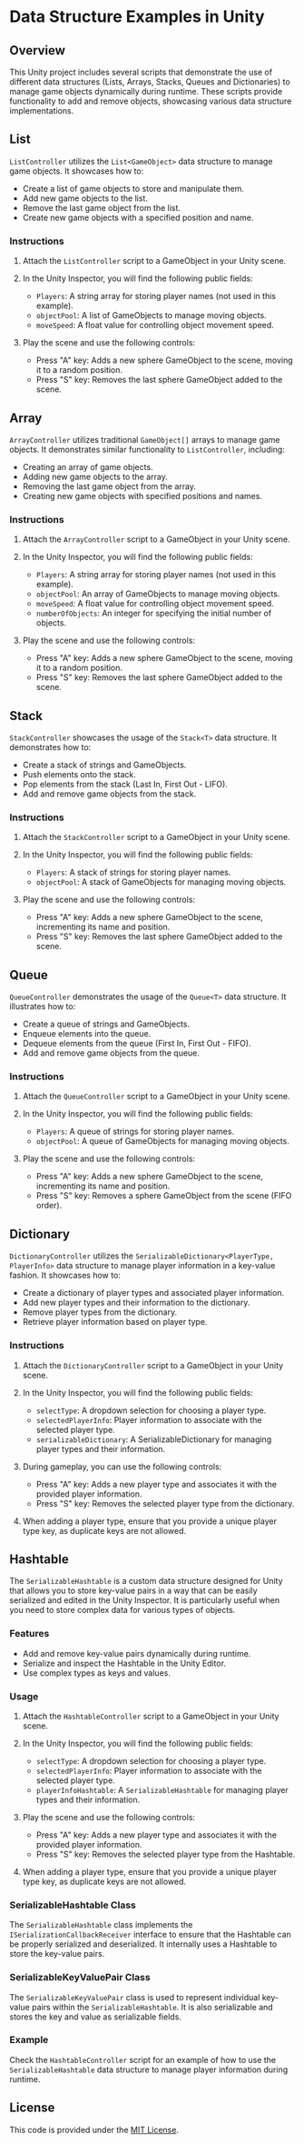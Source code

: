 # Data Structure Examples in Unity

## Overview

This Unity project includes several scripts that demonstrate the use of different data structures (Lists, Arrays, Stacks, Queues and Dictionaries) to manage game objects dynamically during runtime. These scripts provide functionality to add and remove objects, showcasing various data structure implementations.

## List

`ListController` utilizes the `List<GameObject>` data structure to manage game objects. It showcases how to:

- Create a list of game objects to store and manipulate them.
- Add new game objects to the list.
- Remove the last game object from the list.
- Create new game objects with a specified position and name.

### Instructions

1. Attach the `ListController` script to a GameObject in your Unity scene.

2. In the Unity Inspector, you will find the following public fields:

   - `Players`: A string array for storing player names (not used in this example).
   - `objectPool`: A list of GameObjects to manage moving objects.
   - `moveSpeed`: A float value for controlling object movement speed.

3. Play the scene and use the following controls:

   - Press "A" key: Adds a new sphere GameObject to the scene, moving it to a random position.
   - Press "S" key: Removes the last sphere GameObject added to the scene.

## Array

`ArrayController` utilizes traditional `GameObject[]` arrays to manage game objects. It demonstrates similar functionality to `ListController`, including:

- Creating an array of game objects.
- Adding new game objects to the array.
- Removing the last game object from the array.
- Creating new game objects with specified positions and names.

### Instructions

1. Attach the `ArrayController` script to a GameObject in your Unity scene.

2. In the Unity Inspector, you will find the following public fields:

   - `Players`: A string array for storing player names (not used in this example).
   - `objectPool`: An array of GameObjects to manage moving objects.
   - `moveSpeed`: A float value for controlling object movement speed.
   - `numberOfObjects`: An integer for specifying the initial number of objects.

3. Play the scene and use the following controls:

   - Press "A" key: Adds a new sphere GameObject to the scene, moving it to a random position.
   - Press "S" key: Removes the last sphere GameObject added to the scene.

## Stack

`StackController` showcases the usage of the `Stack<T>` data structure. It demonstrates how to:

- Create a stack of strings and GameObjects.
- Push elements onto the stack.
- Pop elements from the stack (Last In, First Out - LIFO).
- Add and remove game objects from the stack.

### Instructions

1. Attach the `StackController` script to a GameObject in your Unity scene.

2. In the Unity Inspector, you will find the following public fields:

   - `Players`: A stack of strings for storing player names.
   - `objectPool`: A stack of GameObjects for managing moving objects.

3. Play the scene and use the following controls:

   - Press "A" key: Adds a new sphere GameObject to the scene, incrementing its name and position.
   - Press "S" key: Removes the last sphere GameObject added to the scene.

## Queue

`QueueController` demonstrates the usage of the `Queue<T>` data structure. It illustrates how to:

- Create a queue of strings and GameObjects.
- Enqueue elements into the queue.
- Dequeue elements from the queue (First In, First Out - FIFO).
- Add and remove game objects from the queue.

### Instructions

1. Attach the `QueueController` script to a GameObject in your Unity scene.

2. In the Unity Inspector, you will find the following public fields:

   - `Players`: A queue of strings for storing player names.
   - `objectPool`: A queue of GameObjects for managing moving objects.

3. Play the scene and use the following controls:

   - Press "A" key: Adds a new sphere GameObject to the scene, incrementing its name and position.
   - Press "S" key: Removes a sphere GameObject from the scene (FIFO order).

## Dictionary

`DictionaryController` utilizes the `SerializableDictionary<PlayerType, PlayerInfo>` data structure to manage player information in a key-value fashion. It showcases how to:

- Create a dictionary of player types and associated player information.
- Add new player types and their information to the dictionary.
- Remove player types from the dictionary.
- Retrieve player information based on player type.

### Instructions

1. Attach the `DictionaryController` script to a GameObject in your Unity scene.

2. In the Unity Inspector, you will find the following public fields:

   - `selectType`: A dropdown selection for choosing a player type.
   - `selectedPlayerInfo`: Player information to associate with the selected player type.
   - `serializableDictionary`: A SerializableDictionary for managing player types and their information.

3. During gameplay, you can use the following controls:

   - Press "A" key: Adds a new player type and associates it with the provided player information.
   - Press "S" key: Removes the selected player type from the dictionary.

4. When adding a player type, ensure that you provide a unique player type key, as duplicate keys are not allowed.


## Hashtable

The `SerializableHashtable` is a custom data structure designed for Unity that allows you to store key-value pairs in a way that can be easily serialized and edited in the Unity Inspector. It is particularly useful when you need to store complex data for various types of objects.

### Features

- Add and remove key-value pairs dynamically during runtime.
- Serialize and inspect the Hashtable in the Unity Editor.
- Use complex types as keys and values.

### Usage

1. Attach the `HashtableController` script to a GameObject in your Unity scene.

2. In the Unity Inspector, you will find the following public fields:

   - `selectType`: A dropdown selection for choosing a player type.
   - `selectedPlayerInfo`: Player information to associate with the selected player type.
   - `playerInfoHashtable`: A `SerializableHashtable` for managing player types and their information.

3. Play the scene and use the following controls:

   - Press "A" key: Adds a new player type and associates it with the provided player information.
   - Press "S" key: Removes the selected player type from the Hashtable.

4. When adding a player type, ensure that you provide a unique player type key, as duplicate keys are not allowed.

### SerializableHashtable Class

The `SerializableHashtable` class implements the `ISerializationCallbackReceiver` interface to ensure that the Hashtable can be properly serialized and deserialized. It internally uses a Hashtable to store the key-value pairs.

### SerializableKeyValuePair Class

The `SerializableKeyValuePair` class is used to represent individual key-value pairs within the `SerializableHashtable`. It is also serializable and stores the key and value as serializable fields.

### Example

Check the `HashtableController` script for an example of how to use the `SerializableHashtable` data structure to manage player information during runtime.


## License

This code is provided under the [MIT License](LICENSE).
